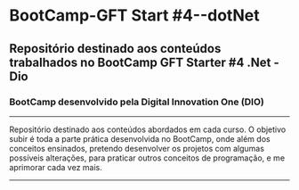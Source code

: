# BootCamp-GFT Start #4--dotNet


<h2>Repositório destinado aos conteúdos trabalhados no BootCamp GFT Starter #4 .Net - Dio</h2>
 

 <h3> BootCamp desenvolvido pela Digital Innovation One (DIO)</h3>
 <hr>
<p>
  Repositório destinado aos conteúdos abordados em cada curso. O objetivo subir é toda a parte prática desenvolvida no BootCamp, onde além dos conceitos ensinados, pretendo desenvolver os projetos com algumas possíveis alterações, para praticar outros conceitos de programação, e me aprimorar cada vez mais.
</p>

 <hr>
